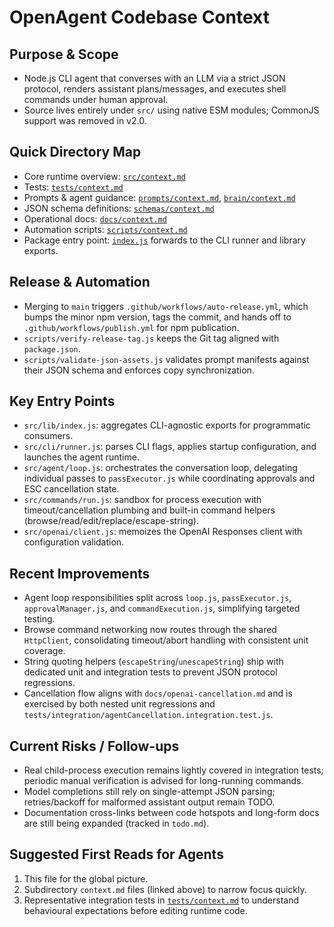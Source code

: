 # OpenAgent Codebase Context

## Purpose & Scope

- Node.js CLI agent that converses with an LLM via a strict JSON protocol, renders assistant plans/messages, and executes shell commands under human approval.
- Source lives entirely under `src/` using native ESM modules; CommonJS support was removed in v2.0.

## Quick Directory Map

- Core runtime overview: [`src/context.md`](src/context.md)
- Tests: [`tests/context.md`](tests/context.md)
- Prompts & agent guidance: [`prompts/context.md`](prompts/context.md), [`brain/context.md`](brain/context.md)
- JSON schema definitions: [`schemas/context.md`](schemas/context.md)
- Operational docs: [`docs/context.md`](docs/context.md)
- Automation scripts: [`scripts/context.md`](scripts/context.md)
- Package entry point: [`index.js`](index.js) forwards to the CLI runner and library exports.

## Release & Automation

- Merging to `main` triggers `.github/workflows/auto-release.yml`, which bumps the minor npm version, tags the commit, and hands off to `.github/workflows/publish.yml` for npm publication.
- `scripts/verify-release-tag.js` keeps the Git tag aligned with `package.json`.
- `scripts/validate-json-assets.js` validates prompt manifests against their JSON schema and enforces copy synchronization.

## Key Entry Points

- `src/lib/index.js`: aggregates CLI-agnostic exports for programmatic consumers.
- `src/cli/runner.js`: parses CLI flags, applies startup configuration, and launches the agent runtime.
- `src/agent/loop.js`: orchestrates the conversation loop, delegating individual passes to `passExecutor.js` while coordinating approvals and ESC cancellation state.
- `src/commands/run.js`: sandbox for process execution with timeout/cancellation plumbing and built-in command helpers (browse/read/edit/replace/escape-string).
- `src/openai/client.js`: memoizes the OpenAI Responses client with configuration validation.

## Recent Improvements

- Agent loop responsibilities split across `loop.js`, `passExecutor.js`, `approvalManager.js`, and `commandExecution.js`, simplifying targeted testing.
- Browse command networking now routes through the shared `HttpClient`, consolidating timeout/abort handling with consistent unit coverage.
- String quoting helpers (`escapeString`/`unescapeString`) ship with dedicated unit and integration tests to prevent JSON protocol regressions.
- Cancellation flow aligns with `docs/openai-cancellation.md` and is exercised by both nested unit regressions and `tests/integration/agentCancellation.integration.test.js`.

## Current Risks / Follow-ups

- Real child-process execution remains lightly covered in integration tests; periodic manual verification is advised for long-running commands.
- Model completions still rely on single-attempt JSON parsing; retries/backoff for malformed assistant output remain TODO.
- Documentation cross-links between code hotspots and long-form docs are still being expanded (tracked in `todo.md`).

## Suggested First Reads for Agents

1. This file for the global picture.
2. Subdirectory `context.md` files (linked above) to narrow focus quickly.
3. Representative integration tests in [`tests/context.md`](tests/context.md) to understand behavioural expectations before editing runtime code.
